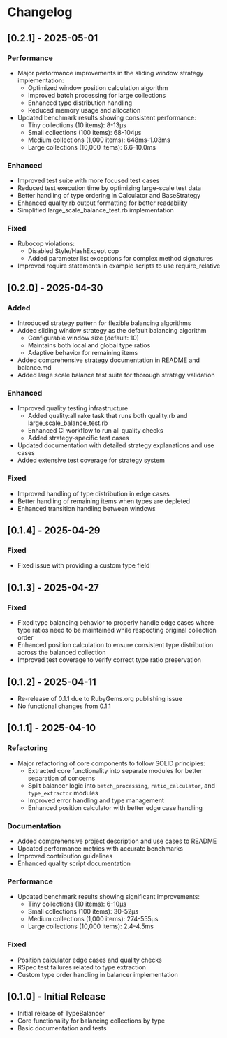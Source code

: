 # Changelog

## [0.2.1] - 2025-05-01

### Performance
- Major performance improvements in the sliding window strategy implementation:
  - Optimized window position calculation algorithm
  - Improved batch processing for large collections
  - Enhanced type distribution handling
  - Reduced memory usage and allocation
- Updated benchmark results showing consistent performance:
  - Tiny collections (10 items): 8-13μs
  - Small collections (100 items): 68-104μs
  - Medium collections (1,000 items): 648ms-1.03ms
  - Large collections (10,000 items): 6.6-10.0ms

### Enhanced
- Improved test suite with more focused test cases
- Reduced test execution time by optimizing large-scale test data
- Better handling of type ordering in Calculator and BaseStrategy
- Enhanced quality.rb output formatting for better readability
- Simplified large_scale_balance_test.rb implementation

### Fixed
- Rubocop violations:
  - Disabled Style/HashExcept cop
  - Added parameter list exceptions for complex method signatures
- Improved require statements in example scripts to use require_relative

## [0.2.0] - 2025-04-30

### Added
- Introduced strategy pattern for flexible balancing algorithms
- Added sliding window strategy as the default balancing algorithm
  - Configurable window size (default: 10)
  - Maintains both local and global type ratios
  - Adaptive behavior for remaining items
- Added comprehensive strategy documentation in README and balance.md
- Added large scale balance test suite for thorough strategy validation

### Enhanced
- Improved quality testing infrastructure
  - Added quality:all rake task that runs both quality.rb and large_scale_balance_test.rb
  - Enhanced CI workflow to run all quality checks
  - Added strategy-specific test cases
- Updated documentation with detailed strategy explanations and use cases
- Added extensive test coverage for strategy system

### Fixed
- Improved handling of type distribution in edge cases
- Better handling of remaining items when types are depleted
- Enhanced transition handling between windows

## [0.1.4] - 2025-04-29

### Fixed
- Fixed issue with providing a custom type field

## [0.1.3] - 2025-04-27

### Fixed
- Fixed type balancing behavior to properly handle edge cases where type ratios need to be maintained while respecting original collection order
- Enhanced position calculation to ensure consistent type distribution across the balanced collection
- Improved test coverage to verify correct type ratio preservation

## [0.1.2] - 2025-04-11

- Re-release of 0.1.1 due to RubyGems.org publishing issue
- No functional changes from 0.1.1

## [0.1.1] - 2025-04-10

### Refactoring
- Major refactoring of core components to follow SOLID principles:
  - Extracted core functionality into separate modules for better separation of concerns
  - Split balancer logic into `batch_processing`, `ratio_calculator`, and `type_extractor` modules
  - Improved error handling and type management
  - Enhanced position calculator with better edge case handling

### Documentation
- Added comprehensive project description and use cases to README
- Updated performance metrics with accurate benchmarks
- Improved contribution guidelines
- Enhanced quality script documentation

### Performance
- Updated benchmark results showing significant improvements:
  - Tiny collections (10 items): 6-10μs
  - Small collections (100 items): 30-52μs
  - Medium collections (1,000 items): 274-555μs
  - Large collections (10,000 items): 2.4-4.5ms

### Fixed
- Position calculator edge cases and quality checks
- RSpec test failures related to type extraction
- Custom type order handling in balancer implementation

## [0.1.0] - Initial Release

- Initial release of TypeBalancer
- Core functionality for balancing collections by type
- Basic documentation and tests
